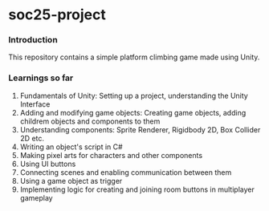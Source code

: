 # soc25-project
### Introduction
This repository contains a simple platform climbing game made using Unity.
### Learnings so far
1. Fundamentals of Unity: Setting up a project, understanding the Unity Interface
2. Adding and modifying game objects: Creating game objects, adding childrem objects and components to them
3. Understanding components: Sprite Renderer, Rigidbody 2D, Box Collider 2D etc.
4. Writing an object's script in C#
5. Making pixel arts for characters and other components
6. Using UI buttons
7. Connecting scenes and enabling communication between them
8. Using a game object as trigger
9. Implementing logic for creating and joining room buttons in multiplayer gameplay
